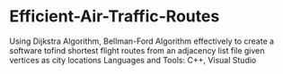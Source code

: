 # Efficient-Air-Traffic-Routes
Using Dijkstra Algorithm, Bellman-Ford Algorithm effectively to create a software tofind shortest flight routes from an adjacency list file given vertices as city locations
Languages and Tools: C++, Visual Studio
